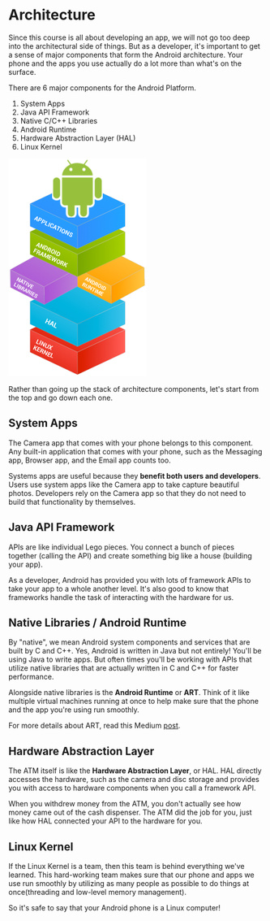 # Architecture

Since this course is all about developing an app, we will not go too deep into the architectural side of things. But as a developer, it's important to get a sense of major components that form the Android architecture. Your phone and the apps you use actually do a lot more than what's on the surface.

There are 6 major components for the Android Platform.

1. System Apps
2. Java API Framework
3. Native C/C++ Libraries
4. Android Runtime
5. Hardware Abstraction Layer (HAL)
6. Linux Kernel

![Android architecture. Image by Wikimedia Commons](/images/architecture.png)

Rather than going up the stack of architecture components, let's start from the top and go down each one.

## System Apps

The Camera app that comes with your phone belongs to this component. Any built-in application that comes with your phone, such as the Messaging app, Browser app, and the Email app counts too.

Systems apps are useful because they **benefit both users and developers**. Users use system apps like the Camera app to take capture beautiful photos. Developers rely on the Camera app so that they do not need to build that functionality by themselves.

## Java API Framework

APIs are like individual Lego pieces. You connect a bunch of pieces together (calling the API) and create something big like a house (building your app).

As a developer, Android has provided you with lots of framework APIs to take your app to a whole another level. It's also good to know that frameworks handle the task of interacting with the hardware for us.

## Native Libraries / Android Runtime

By "native", we mean Android system components and services that are built by C and C++. Yes, Android is written in Java but not entirely! You'll be using Java to write apps. But often times you'll be working with APIs that utilize native libraries that are actually written in C and C++ for faster performance.

Alongside native libraries is the **Android Runtime** or **ART**. Think of it like multiple virtual machines running at once to help make sure that the phone and the app you're using run smoothly.

For more details about ART, read this Medium [post](https://android.jlelse.eu/closer-look-at-android-runtime-dvm-vs-art-1dc5240c3924).

## Hardware Abstraction Layer

The ATM itself is like the **Hardware Abstraction Layer**, or HAL. HAL directly accesses the hardware, such as the camera and disc storage and provides you with access to hardware components when you call a framework API.

When you withdrew money from the ATM, you don't actually see how money came out of the cash dispenser. The ATM did the job for you, just like how HAL connected your API to the hardware for you.

## Linux Kernel

If the Linux Kernel is a team, then this team is behind everything we've learned. This hard-working team makes sure that our phone and apps we use run smoothly by utilizing as many people as possible to do things at once(threading and low-level memory management).

So it's safe to say that your Android phone is a Linux computer!